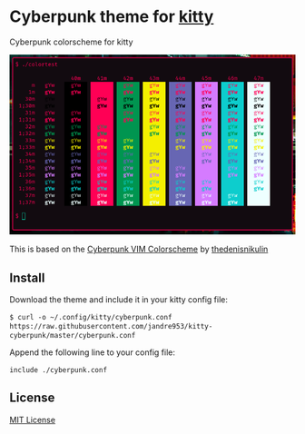 # Cyberpunk theme for [kitty](https://sw.kovidgoyal.net/kitty/)
Cyberpunk colorscheme for kitty

![colortest](./assets/colortest.png)

This is based on the [Cyberpunk VIM Colorscheme](https://github.com/thedenisnikulin/vim-cyberpunk) by [thedenisnikulin](https://github.com/thedenisnikulin)

## Install
Download the theme and include it in your kitty config file:
```
$ curl -o ~/.config/kitty/cyberpunk.conf https://raw.githubusercontent.com/jandre953/kitty-cyberpunk/master/cyberpunk.conf
```

Append the following line to your config file:
```
include ./cyberpunk.conf
```

## License

[MIT License](./LICENSE)
